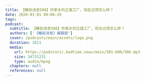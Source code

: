```yaml
---
title: 【睡前消息506】你家乡的正威工厂，现在过得怎么样？
date: 2020-01-01 00:08:29
tags:
podcast:
  subtitle: 【睡前消息506】你家乡的正威工厂，现在过得怎么样？
  authors: ['《睡前消息》编辑部']
  cover: /podcasts/main/assets/logo.png
  duration: 1611
  media:
    url: https://podstatic.bedtime.news/main/501-600/506.mp3
    size: 34731231
    type: audio/mpeg
  chapters: null
  references: null
---
```

